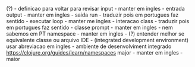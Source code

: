 (?) - definicao para voltar para revisar 
input - manter em ingles - entrada
output - manter em ingles - saida
run - traduzir pois em portugues faz sentido - executar
loop - manter me ingles - interacao
class - traduzir pois em portugues faz sentido - classe 
prompt - manter em ingles - nem sabemos em PT
namespace - manter em ingles - (?) entender melhor se equivalente classe ou arquivo
IDE - (integrated development environment) usar abreviacao em ingles - ambiente de desenvolviment integrado
https://clojure.org/guides/learn/namespaces
major - manter em ingles - maior
